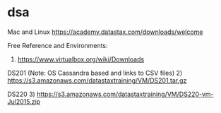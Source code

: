 # dsa

Mac and Linux
https://academy.datastax.com/downloads/welcome

Free Reference and Environments:

1) https://www.virtualbox.org/wiki/Downloads

DS201 (Note: OS Cassandra based and links to CSV files)
2) https://s3.amazonaws.com/datastaxtraining/VM/DS201.tar.gz

DS220
3) https://s3.amazonaws.com/datastaxtraining/VM/DS220-vm-Jul2015.zip
